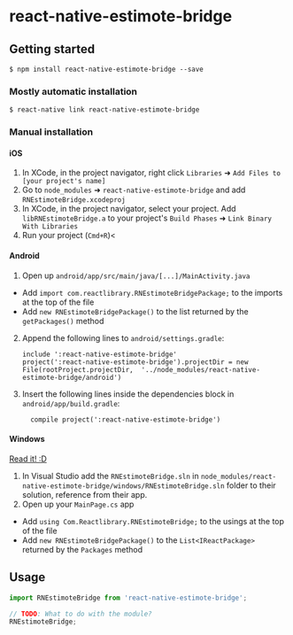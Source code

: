 
# react-native-estimote-bridge

## Getting started

`$ npm install react-native-estimote-bridge --save`

### Mostly automatic installation

`$ react-native link react-native-estimote-bridge`

### Manual installation


#### iOS

1. In XCode, in the project navigator, right click `Libraries` ➜ `Add Files to [your project's name]`
2. Go to `node_modules` ➜ `react-native-estimote-bridge` and add `RNEstimoteBridge.xcodeproj`
3. In XCode, in the project navigator, select your project. Add `libRNEstimoteBridge.a` to your project's `Build Phases` ➜ `Link Binary With Libraries`
4. Run your project (`Cmd+R`)<

#### Android

1. Open up `android/app/src/main/java/[...]/MainActivity.java`
  - Add `import com.reactlibrary.RNEstimoteBridgePackage;` to the imports at the top of the file
  - Add `new RNEstimoteBridgePackage()` to the list returned by the `getPackages()` method
2. Append the following lines to `android/settings.gradle`:
  	```
  	include ':react-native-estimote-bridge'
  	project(':react-native-estimote-bridge').projectDir = new File(rootProject.projectDir, 	'../node_modules/react-native-estimote-bridge/android')
  	```
3. Insert the following lines inside the dependencies block in `android/app/build.gradle`:
  	```
      compile project(':react-native-estimote-bridge')
  	```

#### Windows
[Read it! :D](https://github.com/ReactWindows/react-native)

1. In Visual Studio add the `RNEstimoteBridge.sln` in `node_modules/react-native-estimote-bridge/windows/RNEstimoteBridge.sln` folder to their solution, reference from their app.
2. Open up your `MainPage.cs` app
  - Add `using Com.Reactlibrary.RNEstimoteBridge;` to the usings at the top of the file
  - Add `new RNEstimoteBridgePackage()` to the `List<IReactPackage>` returned by the `Packages` method


## Usage
```javascript
import RNEstimoteBridge from 'react-native-estimote-bridge';

// TODO: What to do with the module?
RNEstimoteBridge;
```
  